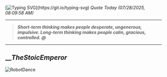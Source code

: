 [![Typing SVG](https://readme-typing-svg.herokuapp.com?font=Press+Start+2P&color=C2F784&size=35&width=900&height=100&lines=Hello+World%2C+I'm+Hung+!)](https://git.io/typing-svg) 
_Quote Today (07/28/2025, 08:09:58 AM)_
___
>**_Short-term thinking makes people desperate, ungenerous, impulsive. Long-term thinking makes people calm, gracious, controlled. @_**
___

## __**_TheStoicEmperor_**

![RobotDance](src/assets/images/robot-dancing-dribble.gif?style=center)
